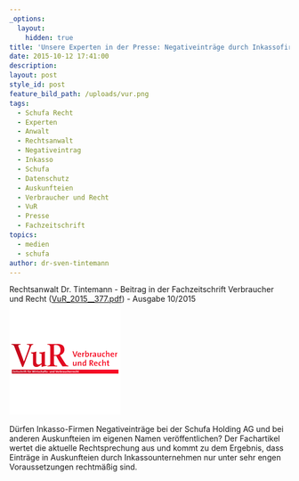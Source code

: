 ```yaml
---
_options:
  layout:
    hidden: true
title: 'Unsere Experten in der Presse: Negativeinträge durch Inkassofirmen'
date: 2015-10-12 17:41:00
description:
layout: post
style_id: post
feature_bild_path: /uploads/vur.png
tags:
  - Schufa Recht
  - Experten
  - Anwalt
  - Rechtsanwalt
  - Negativeintrag
  - Inkasso
  - Schufa
  - Datenschutz
  - Auskunfteien
  - Verbraucher und Recht
  - VuR
  - Presse
  - Fachzeitschrift
topics:
  - medien
  - schufa
author: dr-sven-tintemann
---
```



Rechtsanwalt Dr. Tintemann - Beitrag in der Fachzeitschrift Verbraucher und Recht ([VuR_2015__377.pdf](/uploads/dokumente//VuR_2015__377.pdf "VuR\_2015\_\_377.pdf")) - Ausgabe 10/2015![VUR Logo - Fremde Marke](/uploads/versions/vur---x----200-200x---.png)

D&uuml;rfen Inkasso-Firmen Negativeintr&auml;ge bei der Schufa Holding AG und bei anderen Auskunfteien im eigenen Namen ver&ouml;ffentlichen? Der Fachartikel wertet die aktuelle Rechtsprechung aus und kommt zu dem Ergebnis, dass Eintr&auml;ge in Auskunfteien durch Inkassounternehmen nur unter sehr engen Voraussetzungen rechtm&auml;&szlig;ig sind.